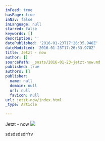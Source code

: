 ```yaml
---
inFeed: true
hasPage: true
inNav: false
inLanguage: null
starred: false
keywords: []
description: ''
datePublished: '2016-01-23T17:26:35.948Z'
dateModified: '2016-01-23T17:26:33.978Z'
title: Jetzt - now
author: []
sourcePath: _posts/2016-01-23-jetzt-now.md
published: true
authors: []
publisher:
  name: null
  domain: null
  url: null
  favicon: null
url: jetzt-now/index.html
_type: Article

---
```

Jetzt - now
![](https://s3-us-west-2.amazonaws.com/the-grid-img/p/40b431aae0cc17acf0eb251754f07eaa9d06b687.jpg)

sdsdsdsdrfrv